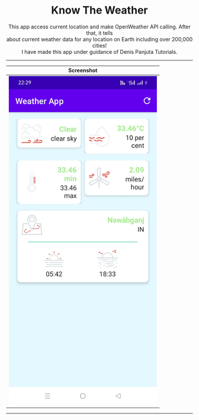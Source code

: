 # <h1 align="center">Know The Weather</h1>
<p align="center">This app access current location and make OpenWeather API calling. After that, it tells <br>
about current weather data for any location on Earth including over 200,000 cities! <br>
I have made this app under guidance of Denis Panjuta Tutorials.<br></p>
<hr size="3" noshade>
<table align="center">
    <thead>
        <tr>
          <th colspan="2"><b>Screenshot</b></th>
        </tr>
    </thead>
    <tbody>
        <tr>
          <td><img src="image3.jpeg" width="400" ></td>
        </tr>
    </tbody>
</table>
<hr size="3" noshade>
